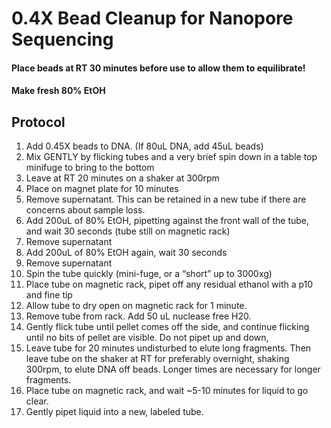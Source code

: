 # 0.4X Bead Cleanup for Nanopore Sequencing

#### Place beads at RT 30 minutes before use to allow them to equilibrate!
#### Make fresh 80% EtOH

## Protocol
1.	Add 0.45X beads to DNA. (If 80uL DNA, add 45uL beads)
2.	Mix GENTLY by flicking tubes and a very brief spin down in a table top minifuge to bring to the bottom
3.	Leave at RT 20 minutes on a shaker at 300rpm
4.	Place on magnet plate for 10 minutes
5.	Remove supernatant. This can be retained in a new tube if there are concerns about sample loss.
6.	Add 200uL of 80% EtOH, pipetting against the front wall of the tube, and wait 30 seconds (tube still on magnetic rack)
7.	Remove supernatant
8.	Add 200uL of 80% EtOH again, wait 30 seconds
9.	Remove supernatant
10.	Spin the tube quickly (mini-fuge, or a “short” up to 3000xg)
11.	Place tube on magnetic rack, pipet off any residual ethanol with a p10 and fine tip
12.	Allow tube to dry open on magnetic rack for 1 minute.
13.	Remove tube from rack. Add 50 uL nuclease free H20.
14.	Gently flick tube until pellet comes off the side, and continue flicking until no bits of pellet are visible. Do not pipet up and down,
15.	Leave tube for 20 minutes undisturbed to elute long fragments. Then leave tube on the shaker at RT for preferably overnight, shaking 300rpm, to elute DNA off beads. Longer times are necessary for longer fragments.
16.	Place tube on magnetic rack, and wait ~5-10 minutes for liquid to go clear.
17.	Gently pipet liquid into a new, labeled tube.
